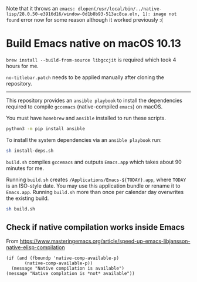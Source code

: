 Note that it throws an `emacs: dlopen(/usr/local/bin/../native-lisp/28.0.50-e3916d16/window-0d1b8b93-513ac8ca.eln, 1): image not found` error now for some reason although it worked previously :(

# Build Emacs native on macOS 10.13

`brew install --build-from-source libgccjit` is required which took 4 hours for me.

`no-titlebar.patch` needs to be applied manually after cloning the repository.

---

This repository provides an `ansible playbook` to install the dependencies
required to compile `gccemacs` (native-compiled `emacs`) on macOS.

You must have `homebrew` and `ansible` installed to run these scripts.

```bash
python3 -m pip install ansible
```

To install the system dependencies via an `ansible playbook` run:

```bash
sh install-deps.sh
```

`build.sh` compiles `gccemacs` and outputs `Emacs.app` which takes about 90 minutes for me.

Running `build.sh` creates `/Applications/Emacs-${TODAY}.app`, where `TODAY` is
an ISO-style date. You may use this application bundle or rename it to
`Emacs.app`. Running `build.sh` more than once per calendar day overwrites the
existing build.

```bash
sh build.sh
```

## Check if native compilation works inside Emacs

From https://www.masteringemacs.org/article/speed-up-emacs-libjansson-native-elisp-compilation

```elisp
(if (and (fboundp 'native-comp-available-p)
       (native-comp-available-p))
  (message "Native compilation is available")
(message "Native complation is *not* available"))
```
